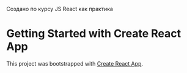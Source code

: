 Создано по курсу JS React как практика

# Getting Started with Create React App

This project was bootstrapped with [Create React App](https://github.com/facebook/create-react-app).
